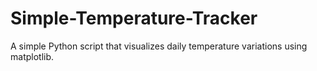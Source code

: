 # Simple-Temperature-Tracker
A simple Python script that visualizes daily temperature variations using matplotlib.
